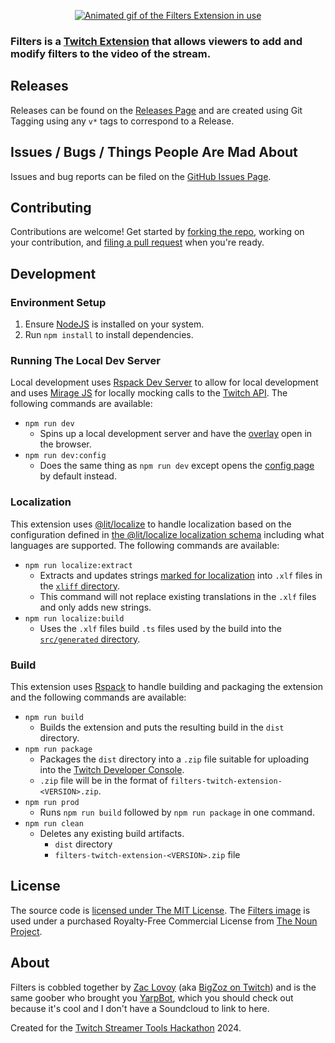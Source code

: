 <p align="center">
  <a href="#">
    <picture>
      <img src="images/listingAssets/screenshots/screenshot1.gif" alt="Animated gif of the Filters Extension in use">
    </picture>
  </a>
</p>

### Filters is a [Twitch Extension](https://dev.twitch.tv/docs/extensions/) that allows viewers to add and modify filters to the video of the stream.

## Releases

Releases can be found on the [Releases Page](https://github.com/Zozman/filters-twitch-extension/releases) and are created using Git Tagging using any `v*` tags to correspond to a Release. 

## Issues / Bugs / Things People Are Mad About

Issues and bug reports can be filed on the [GitHub Issues Page](https://github.com/Zozman/filters-twitch-extension/issues).

## Contributing

Contributions are welcome!  Get started by [forking the repo](https://github.com/Zozman/filters-twitch-extension/fork), working on your contribution, and [filing a pull request](https://github.com/Zozman/filters-twitch-extension/compare) when you're ready.

## Development

### Environment Setup

1. Ensure [NodeJS](https://nodejs.org/en) is installed on your system.
2. Run `npm install` to install dependencies.

### Running The Local Dev Server

Local development uses [Rspack Dev Server](https://rspack.dev/guide/features/dev-server) to allow for local development and uses [Mirage JS](https://miragejs.com/) for locally mocking calls to the [Twitch API](https://dev.twitch.tv/docs/api/).  The following commands are available:

- `npm run dev`
    - Spins up a local development server and have the [overlay](./src/overlay/) open in the browser.
- `npm run dev:config`
    - Does the same thing as `npm run dev` except opens the [config page](./src/config/) by default instead.

### Localization

This extension uses [@lit/localize](https://lit.dev/docs/localization/overview/) to handle localization based on the configuration defined in [the @lit/localize localization schema](./lit-localize.json) including what languages are supported.  The following commands are available:

- `npm run localize:extract`
    - Extracts and updates strings [marked for localization](https://lit.dev/docs/localization/overview/#making-strings-and-templates-localizable) into `.xlf` files in the [`xliff` directory](./xliff/).
    - This command will not replace existing translations in the `.xlf` files and only adds new strings.
- `npm run localize:build`
    - Uses the `.xlf` files build `.ts` files used by the build into the [`src/generated` directory](./src/generated).

### Build

This extension uses [Rspack](https://rspack.dev) to handle building and packaging the extension and the following commands are available:

- `npm run build`
    - Builds the extension and puts the resulting build in the `dist` directory.
- `npm run package`
    - Packages the `dist` directory into a `.zip` file suitable for uploading into the [Twitch Developer Console](https://dev.twitch.tv/console).
    - `.zip` file will be in the format of `filters-twitch-extension-<VERSION>.zip`.
- `npm run prod`
    - Runs `npm run build` followed by `npm run package` in one command.
- `npm run clean`
    - Deletes any existing build artifacts.
        - `dist` directory
        - `filters-twitch-extension-<VERSION>.zip` file

## License

The source code is [licensed under The MIT License](./LICENSE.md).  The [Filters image](./images/filters/filtersOriginal.svg) is used under a purchased Royalty-Free Commercial License from [The Noun Project](https://thenounproject.com/icon/video-effect-3554427/).

## About

Filters is cobbled together by [Zac Lovoy](https://thenounproject.com/icon/video-effect-3554427/) (aka [BigZoz on Twitch](https://www.twitch.tv/bigzoz)) and is the same goober who brought you [YarpBot](https://yarpbot.com), which you should check out because it's cool and I don't have a Soundcloud to link to here.

Created for the [Twitch Streamer Tools Hackathon](https://twitchstreamertools.devpost.com/) 2024.